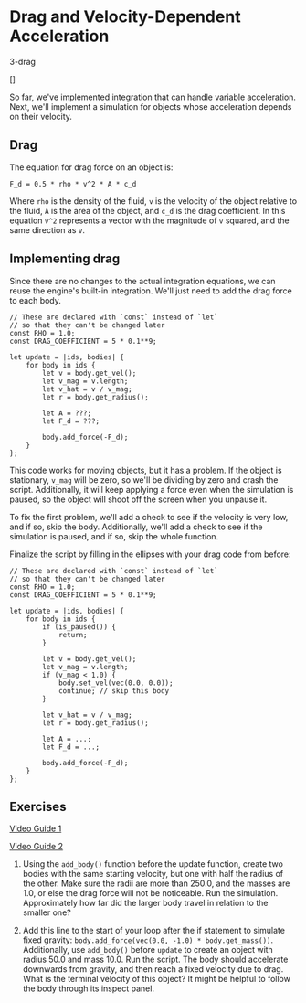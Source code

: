 # Drag and Velocity-Dependent Acceleration

3-drag

[]

So far, we've implemented integration that can handle variable acceleration.
Next, we'll implement a simulation for objects whose acceleration depends
on their velocity.

## Drag

The equation for drag force on an object is:

```
F_d = 0.5 * rho * v^2 * A * c_d
```

Where `rho` is the density of the fluid, `v` is the velocity of the object relative to the fluid,
`A` is the area of the object, and `c_d` is the drag coefficient. In this equation `v^2` represents
a vector with the magnitude of `v` squared, and the same direction as `v`.

## Implementing drag

Since there are no changes to the actual integration equations, we can reuse the engine's
built-in integration. We'll just need to add the drag force to each body.

```
// These are declared with `const` instead of `let`
// so that they can't be changed later
const RHO = 1.0;
const DRAG_COEFFICIENT = 5 * 0.1**9;

let update = |ids, bodies| {
    for body in ids {
        let v = body.get_vel();
        let v_mag = v.length;
        let v_hat = v / v_mag;
        let r = body.get_radius();

        let A = ???;
        let F_d = ???;

        body.add_force(-F_d);
    }
};
```

This code works for moving objects, but it has a problem. If the object is stationary,
`v_mag` will be zero, so we'll be dividing by zero and crash the script. Additionally,
it will keep applying a force even when the simulation is paused, so the object will
shoot off the screen when you unpause it.

To fix the first problem, we'll add a check to see if the velocity is very low, and if so,
skip the body. Additionally, we'll add a check to see if the simulation is paused,
and if so, skip the whole function.

Finalize the script by filling in the ellipses with your drag code from before:

```
// These are declared with `const` instead of `let`
// so that they can't be changed later
const RHO = 1.0;
const DRAG_COEFFICIENT = 5 * 0.1**9;

let update = |ids, bodies| {
    for body in ids {
        if (is_paused()) {
            return;
        }

        let v = body.get_vel();
        let v_mag = v.length;
        if (v_mag < 1.0) {
            body.set_vel(vec(0.0, 0.0));
            continue; // skip this body
        }
        
        let v_hat = v / v_mag;
        let r = body.get_radius();

        let A = ...;
        let F_d = ...;

        body.add_force(-F_d);
    }
};
```

## Exercises

[Video Guide 1](https://youtu.be/F81ckfjPj_E)

[Video Guide 2](https://youtu.be/SImXZ2RHAu0)

1. Using the `add_body()` function before the update function, create two bodies with the same starting velocity, but one with half the radius of the other. Make sure the radii are more than 250.0, and the masses are 1.0, or else the drag force will not be noticeable. Run the simulation. Approximately how far did the larger body travel in relation to the smaller one?

2. Add this line to the start of your loop after the if statement to simulate fixed gravity: `body.add_force(vec(0.0, -1.0) * body.get_mass())`. Additionally, use `add_body()` before `update` to create an object with radius 50.0 and mass 10.0. Run the script. The body should accelerate downwards from gravity, and then reach a fixed velocity due to drag. What is the terminal velocity of this object? It might be helpful to follow the body through its inspect panel.
